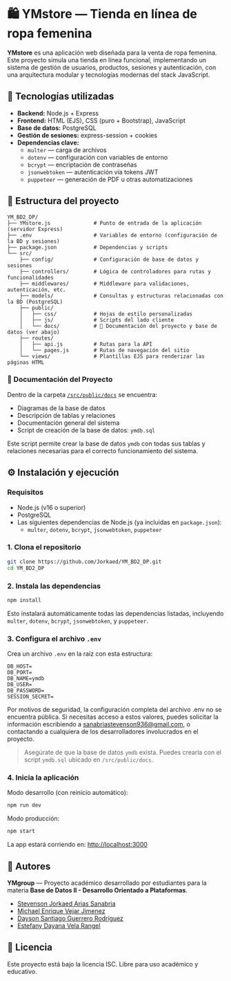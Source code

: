 
# 🛍️ YMstore — Tienda en línea de ropa femenina

**YMstore** es una aplicación web diseñada para la venta de ropa femenina. Este proyecto simula una tienda en línea funcional, implementando un sistema de gestión de usuarios, productos, sesiones y autenticación, con una arquitectura modular y tecnologías modernas del stack JavaScript.

## 🚀 Tecnologías utilizadas

- **Backend:** Node.js + Express
- **Frontend:** HTML (EJS), CSS (puro + Bootstrap), JavaScript
- **Base de datos:** PostgreSQL
- **Gestión de sesiones:** express-session + cookies
- **Dependencias clave:**  
  - `multer` — carga de archivos  
  - `dotenv` — configuración con variables de entorno  
  - `bcrypt` — encriptación de contraseñas  
  - `jsonwebtoken` — autenticación vía tokens JWT  
  - `puppeteer` — generación de PDF u otras automatizaciones

## 📁 Estructura del proyecto

```
YM_BD2_DP/
├── YMstore.js              # Punto de entrada de la aplicación (servidor Express)
├── .env                    # Variables de entorno (configuración de la BD y sesiones)
├── package.json            # Dependencias y scripts
└── src/
    ├── config/             # Configuración de base de datos y sesiones
    ├── controllers/        # Lógica de controladores para rutas y funcionalidades
    ├── middlewares/        # Middleware para validaciones, autenticación, etc.
    ├── models/             # Consultas y estructuras relacionadas con la BD (PostgreSQL)
    ├── public/
    │   ├── css/            # Hojas de estilo personalizadas
    │   ├── js/             # Scripts del lado cliente
    │   └── docs/           # 📄 Documentación del proyecto y base de datos (ver abajo)
    ├── routes/
    │   ├── api.js          # Rutas para la API
    │   └── pages.js        # Rutas de navegación del sitio
    └── views/              # Plantillas EJS para renderizar las páginas HTML
```

### 📄 Documentación del Proyecto

Dentro de la carpeta [`/src/public/docs`](./src/public/docs) se encuentra:

- Diagramas de la base de datos
- Descripción de tablas y relaciones
- Documentación general del sistema
- Script de creación de la base de datos: `ymdb.sql`

Este script permite crear la base de datos `ymdb` con todas sus tablas y relaciones necesarias para el correcto funcionamiento del sistema.

## ⚙️ Instalación y ejecución

### Requisitos

- Node.js (v16 o superior)
- PostgreSQL
- Las siguientes dependencias de Node.js (ya incluidas en `package.json`):
  - `multer`, `dotenv`, `bcrypt`, `jsonwebtoken`, `puppeteer`

### 1. Clona el repositorio

```bash
git clone https://github.com/Jorkaed/YM_BD2_DP.git
cd YM_BD2_DP
```

### 2. Instala las dependencias

```bash
npm install
```

Esto instalará automáticamente todas las dependencias listadas, incluyendo `multer`, `dotenv`, `bcrypt`, `jsonwebtoken`, y `puppeteer`.

### 3. Configura el archivo `.env`

Crea un archivo `.env` en la raíz con esta estructura:

```env
DB_HOST=
DB_PORT=
DB_NAME=ymdb
DB_USER=
DB_PASSWORD=
SESSION_SECRET=
```
Por motivos de seguridad, la configuración completa del archivo .env no se encuentra pública.
Si necesitas acceso a estos valores, puedes solicitar la información escribiendo a sanabriastevenson936@gmail.com, o contactando a cualquiera de los desarrolladores involucrados en el proyecto.

> Asegúrate de que la base de datos `ymdb` exista. Puedes crearla con el script `ymdb.sql` ubicado en `/src/public/docs`.

### 4. Inicia la aplicación

Modo desarrollo (con reinicio automático):

```bash
npm run dev
```

Modo producción:

```bash
npm start
```

La app estará corriendo en: [http://localhost:3000](http://localhost:3000)

## 👥 Autores

**YMgroup** — Proyecto académico desarrollado por estudiantes para la materia **Base de Datos II - Desarrollo Orientado a Plataformas**.

- [Stevenson Jorkaed Arias Sanabria](https://github.com/Jorkaed)
- [Michael Enrique Vejar Jimenez](https://github.com/MichaelVJ12)
- [Dayson Santiago Guerrero Rodríguez](https://github.com/DaysonGuerrero)
- [Estefany Dayana Vela Rangel](https://github.com/dayirangel)

## 📄 Licencia

Este proyecto está bajo la licencia ISC. Libre para uso académico y educativo.
